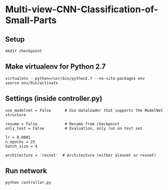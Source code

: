 # Multi-view-CNN-Classification-of-Small-Parts

## Setup
```
mkdir checkpoint
```

## Make virtualenv for Python 2.7
```
virtualenv --python=/usr/bin/python2.7 --no-site-packages env
source env/bin/activate
```
## Settings (inside controller.py)
```
use_modelnet = False      # Use dataloader that supports the ModelNet structure

resume = False            # Resume from checkpoint
only_test = False         # Evaluation, only run on test set

lr = 0.0001    
n_epochs = 25
batch_size = 4

architecture = 'resnet'  # Architecture (either alexnet or resnet)
```

## Run network
```
python controller.py
```
